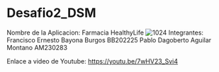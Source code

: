 # Desafio2_DSM
Nombre de la Aplicacion: Farmacia HealthyLife
![1024](https://github.com/user-attachments/assets/f835b696-0b2e-49e8-819d-ee3984cb3b27)
Integrantes: 
Francisco Ernesto Bayona Burgos  BB202225
Pablo Dagoberto Aguilar Montano  AM230283
             
Enlace a video de Youtube: https://youtu.be/7wHV23_Svi4

